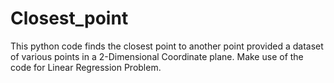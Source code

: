 # Closest_point
This python code finds the closest point to another point provided a dataset of various points in a 2-Dimensional Coordinate plane.
Make use of the code for Linear Regression Problem.
